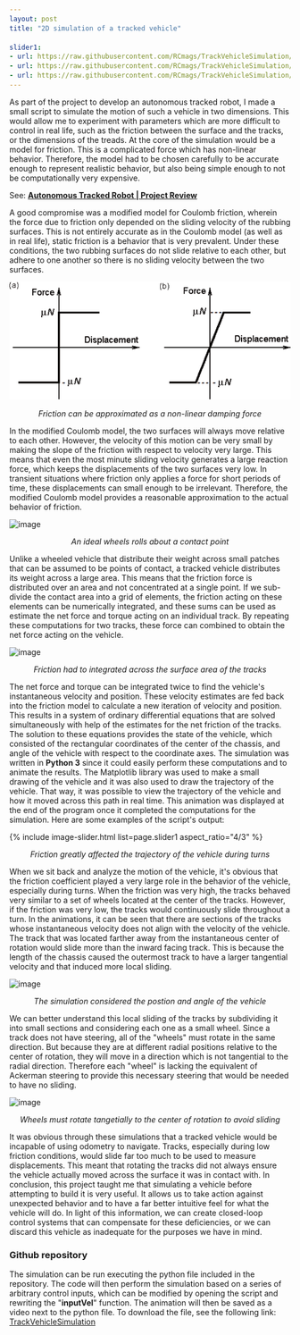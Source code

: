 ```yaml
---
layout: post
title: "2D simulation of a tracked vehicle"

slider1:
- url: https://raw.githubusercontent.com/RCmags/TrackVehicleSimulation/main/example_pics/high_coeff_anim.gif
- url: https://raw.githubusercontent.com/RCmags/TrackVehicleSimulation/main/example_pics/med_coeff_anim.gif
- url: https://raw.githubusercontent.com/RCmags/TrackVehicleSimulation/main/example_pics/low_coeff_anim.gif
---
```


As part of the project to develop an autonomous tracked robot, I made a small script to simulate the motion of such a vehicle in two dimensions. This would allow me to experiment with parameters which are more difficult to control in real life, such as the friction between the surface and the tracks, or the dimensions of the treads. At the core of the simulation would be a model for friction. This is a complicated force which has non-linear behavior. Therefore, the model had to be chosen carefully to be accurate enough to represent realistic behavior, but also being simple enough to not be computationally very expensive. 

See: <b><a href="https://rcmags.github.io/projects/robots/2020/05/10/autonomous_tracked_vehicle.html">Autonomous Tracked Robot | Project Review</a></b>

A good compromise was a modified model for Coulomb friction, wherein the force due to friction only depended on the sliding velocity of the rubbing surfaces. This is not entirely accurate as in the Coulomb model (as well as in real life), static friction is a behavior that  is very prevalent. Under these conditions, the two rubbing surfaces do not slide relative to each other, but adhere to one another so there is no sliding velocity between the two surfaces.

![image](/img/tracked-robot/smooth-friction.png)  
<p align="center"><i>Friction can be approximated as a non-linear damping force</i></p>

In the modified Coulomb model, the two surfaces will always move relative to each other. However, the velocity of this motion can be very small by making the slope of the friction with respect to velocity very large. This means that even the most minute sliding velocity generates a large reaction force, which keeps the displacements of the two surfaces very low. In transient situations where friction only applies a force for short periods of time, these displacements can small enough to be irrelevant. Therefore, the modified Coulomb model provides a reasonable approximation to the actual behavior of friction. 

![image](https://external-content.duckduckgo.com/iu/?u=https%3A%2F%2Fd10lpgp6xz60nq.cloudfront.net%2Fphysics_images%2FALN_PHY_MOD_1_KIN_E01_003_Q01.png&f=1&nofb=1&ipt=2d932402475a8a36ba00671d02dc8ca097ddf57b1c7c9916d92572859e82d8cc&ipo=images)
<p align="center"><i>An ideal wheels rolls about a contact point</i></p>

Unlike a wheeled vehicle that distribute their weight across small patches that can be assumed to be points of contact, a tracked vehicle distributes its weight across a large area. This means that the friction force is distributed over an area and not concentrated at a single point. If we sub-divide the contact area into a grid of elements, the friction acting on these elements can be numerically integrated, and these sums can be used as estimate the net force and torque acting on an individual track. By repeating these computations for two tracks, these force can combined to obtain the net force acting on the vehicle.

![image](https://external-content.duckduckgo.com/iu/?u=https%3A%2F%2Fs3.us-east-2.amazonaws.com%2Fhartleymathbc180f0aa10147f0b1ef6d0521a12073%2Fpublic%2Fimages%2FVolumeDoubleIntegral.jpg&f=1&nofb=1&ipt=cde6782cb23f80352fb2dc64b4df318371764b2228fc68cd7d98956fe5ca4322&ipo=images)
<p align="center"><i>Friction had to integrated across the surface area of the tracks</i></p>

The net force and torque can be integrated twice to find the vehicle's instantaneous velocity and position. These velocity estimates are fed back into the friction model to calculate a new iteration of velocity and position. This results in a system of ordinary differential equations that are solved simultaneously with help of the estimates for the net friction of the tracks. The solution to these equations provides the state of the vehicle, which consisted of the rectangular coordinates of the center of the chassis, and angle of the vehicle with respect to the coordinate axes. The simulation was written in __Python 3__ since it could easily perform these computations and to animate the results. The Matplotlib library was used to make a small drawing of the vehicle and it was also used to draw the trajectory of the vehicle. That way, it was possible to view the trajectory of the vehicle and how it moved across this path in real time. This animation was displayed at the end of the program once it completed the computations for the simulation. Here are some examples of the script's output:

{% include image-slider.html list=page.slider1 aspect_ratio="4/3" %} 
<p align="center"><i>Friction greatly affected the trajectory of the vehicle during turns</i></p>

When we sit back and analyze the motion of the vehicle, it's obvious that the friction coefficient played a very large role in the behavior of the vehicle, especially during turns. When the friction was very high, the tracks behaved very similar to a set of wheels located at the center of the tracks. However, if the friction was very low, the tracks would continuously slide throughout a turn. In the animations, it can be seen that there are sections of the tracks whose instantaneous velocity does not align with the velocity of the vehicle. The track that was located farther away from the instantaneous center of rotation would slide more than the inward facing track. This is because the length of the chassis caused the outermost track to have a larger tangential velocity and that induced more local sliding.

![image](https://www.researchgate.net/publication/308764140/figure/download/fig10/AS:1086742568402968@1636111027330/Schematic-drawing-of-tracked-vehicle.jpg)
<p align="center"><i>The simulation considered the postion and angle of the vehicle</i></p>

We can better understand this local sliding of the tracks by subdividing it into small sections and considering each one as a small wheel. Since a track does not have steering, all of the "wheels" must rotate in the same direction. But because they are at different radial positions relative to the center of rotation, they will move in a direction which is not tangential to the radial direction.
Therefore each "wheel" is lacking the equivalent of Ackerman steering to provide this necessary steering that would be needed to have no sliding.

![image](https://external-content.duckduckgo.com/iu/?u=https%3A%2F%2Fwww.racecar-engineering.com%2Fwp-content%2Fuploads%2F2021%2F04%2FFigure-1-1024x584.jpg&f=1&nofb=1&ipt=ae074d2b8cccdf9489169ba88255dad0400c5cf33b2ec1ce7a834ee6d65bc466&ipo=images)
<p align="center"><i>Wheels must rotate tangetially to the center of rotation to avoid sliding</i></p>

It was obvious through these simulations that a tracked vehicle would be incapable of using odometry to navigate. Tracks, especially during low friction conditions, would slide far too much to be used to measure displacements. This meant that rotating the tracks did not always ensure the vehicle actually moved across the surface it was in contact with. In conclusion, this project taught me that simulating a vehicle before attempting to build it is very useful. It allows us to take action against unexpected behavior and to have a far better intuitive feel for what the vehicle will do. In light of this information, we can create closed-loop control systems that can compensate for these deficiencies, or we can discard this vehicle as inadequate for the purposes we have in mind.

### Github repository
The simulation can be run executing the python file included in the repository. The code will then perform the simulation based on a series of arbitrary control inputs, which can be modified by opening the script and rewriting the "__inputVel__" function. The animation will then be saved as a video next to the python file. To download the file, see the following link: [TrackVehicleSimulation](https://github.com/RCmags/TrackVehicleSimulation)
